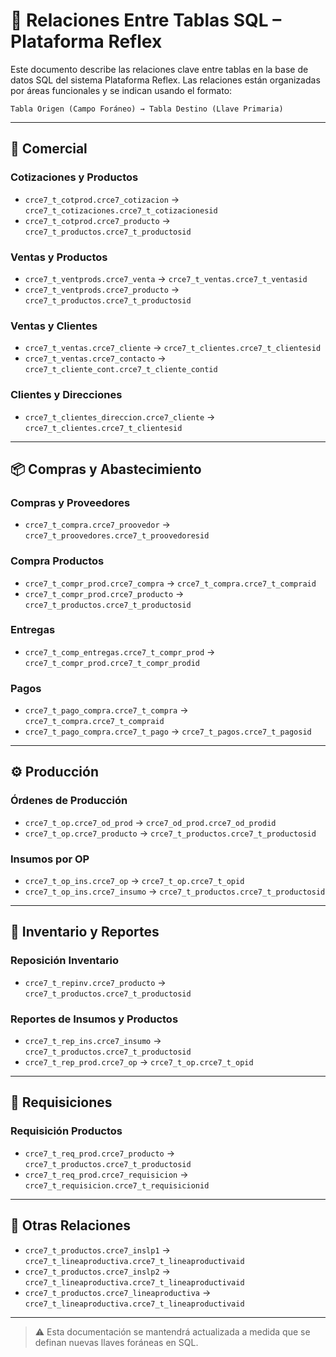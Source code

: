 # 🔗 Relaciones Entre Tablas SQL – Plataforma Reflex

Este documento describe las relaciones clave entre tablas en la base de datos SQL del sistema Plataforma Reflex. Las relaciones están organizadas por áreas funcionales y se indican usando el formato:

```
Tabla Origen (Campo Foráneo) → Tabla Destino (Llave Primaria)
```

---

## 🧾 Comercial

### Cotizaciones y Productos
- `crce7_t_cotprod.crce7_cotizacion` → `crce7_t_cotizaciones.crce7_t_cotizacionesid`
- `crce7_t_cotprod.crce7_producto` → `crce7_t_productos.crce7_t_productosid`

### Ventas y Productos
- `crce7_t_ventprods.crce7_venta` → `crce7_t_ventas.crce7_t_ventasid`
- `crce7_t_ventprods.crce7_producto` → `crce7_t_productos.crce7_t_productosid`

### Ventas y Clientes
- `crce7_t_ventas.crce7_cliente` → `crce7_t_clientes.crce7_t_clientesid`
- `crce7_t_ventas.crce7_contacto` → `crce7_t_cliente_cont.crce7_t_cliente_contid`

### Clientes y Direcciones
- `crce7_t_clientes_direccion.crce7_cliente` → `crce7_t_clientes.crce7_t_clientesid`


---

## 📦 Compras y Abastecimiento

### Compras y Proveedores
- `crce7_t_compra.crce7_proovedor` → `crce7_t_proovedores.crce7_t_proovedoresid`

### Compra Productos
- `crce7_t_compr_prod.crce7_compra` → `crce7_t_compra.crce7_t_compraid`
- `crce7_t_compr_prod.crce7_producto` → `crce7_t_productos.crce7_t_productosid`

### Entregas
- `crce7_t_comp_entregas.crce7_t_compr_prod` → `crce7_t_compr_prod.crce7_t_compr_prodid`

### Pagos
- `crce7_t_pago_compra.crce7_t_compra` → `crce7_t_compra.crce7_t_compraid`
- `crce7_t_pago_compra.crce7_t_pago` → `crce7_t_pagos.crce7_t_pagosid`


---

## ⚙️ Producción

### Órdenes de Producción
- `crce7_t_op.crce7_od_prod` → `crce7_od_prod.crce7_od_prodid`
- `crce7_t_op.crce7_producto` → `crce7_t_productos.crce7_t_productosid`

### Insumos por OP
- `crce7_t_op_ins.crce7_op` → `crce7_t_op.crce7_t_opid`
- `crce7_t_op_ins.crce7_insumo` → `crce7_t_productos.crce7_t_productosid`


---

## 🧪 Inventario y Reportes

### Reposición Inventario
- `crce7_t_repinv.crce7_producto` → `crce7_t_productos.crce7_t_productosid`

### Reportes de Insumos y Productos
- `crce7_t_rep_ins.crce7_insumo` → `crce7_t_productos.crce7_t_productosid`
- `crce7_t_rep_prod.crce7_op` → `crce7_t_op.crce7_t_opid`


---

## 🔁 Requisiciones

### Requisición Productos
- `crce7_t_req_prod.crce7_producto` → `crce7_t_productos.crce7_t_productosid`
- `crce7_t_req_prod.crce7_requisicion` → `crce7_t_requisicion.crce7_t_requisicionid`


---

## 📌 Otras Relaciones

- `crce7_t_productos.crce7_inslp1` → `crce7_t_lineaproductiva.crce7_t_lineaproductivaid`
- `crce7_t_productos.crce7_inslp2` → `crce7_t_lineaproductiva.crce7_t_lineaproductivaid`
- `crce7_t_productos.crce7_lineaproductiva` → `crce7_t_lineaproductiva.crce7_t_lineaproductivaid`


---

> ⚠️ Esta documentación se mantendrá actualizada a medida que se definan nuevas llaves foráneas en SQL.

